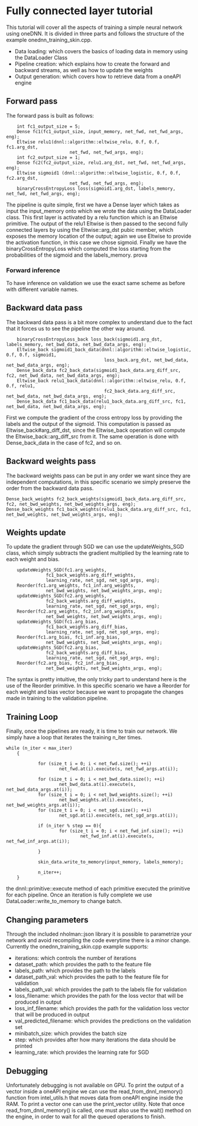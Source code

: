 # Fully connected layer tutorial

This tutorial will cover all the aspects of training a simple neural network using oneDNN. It is divided in three parts and follows the structure of the example onednn_training_skin.cpp.

- Data loading: which covers the basics of loading data in memory using the DataLoader Class
- Pipeline creation: which explains how to create the forward and backward streams, as well as how to update the weights
- Output generation: which covers how to retrieve data from a oneAPI engine

## Forward pass

The forward pass is built as follows:

        int fc1_output_size = 5;
        Dense fc1(fc1_output_size, input_memory, net_fwd, net_fwd_args, eng);
        Eltwise relu1(dnnl::algorithm::eltwise_relu, 0.f, 0.f, fc1.arg_dst,
                            net_fwd, net_fwd_args, eng);
        int fc2_output_size = 1;
        Dense fc2(fc2_output_size, relu1.arg_dst, net_fwd, net_fwd_args, eng);    
        Eltwise sigmoid1 (dnnl::algorithm::eltwise_logistic, 0.f, 0.f, fc2.arg_dst,
                            net_fwd, net_fwd_args, eng);
        binaryCrossEntropyLoss loss(sigmoid1.arg_dst, labels_memory, net_fwd, net_fwd_args, eng);

The pipeline is quite simple, first we have a Dense layer which takes as input the input_memory onto which we wrote the data using the DataLoader class. This first layer is activated by a relu function which is an Eltwise primitive. The output of the relu1 Eltwise is then passed to the second fully connected layers by using the Eltwise::arg_dst pubic member, which exposes the memory location of the output; again we use Eltwise to provide the activation function, in this case we chose sigmoid. Finally we have the binaryCrossEntropyLoss which computed the loss starting from the probabilities of the sigmoid and the labels_memory. prova

### Forward inference

To have inference on validation we use the exact same scheme as before with different variable names.

## Backward data pass

The backward data pass is a bit more complex to understand due to the fact that it forces us to see the pipeline the other way around. 

        binaryCrossEntropyLoss_back loss_back(sigmoid1.arg_dst, labels_memory, net_bwd_data, net_bwd_data_args, eng);
        Eltwise_back sigmoid1_back_data(dnnl::algorithm::eltwise_logistic, 0.f, 0.f, sigmoid1, 
                                         loss_back.arg_dst, net_bwd_data, net_bwd_data_args, eng);
        Dense_back_data fc2_back_data(sigmoid1_back_data.arg_diff_src, fc2, net_bwd_data, net_bwd_data_args, eng);
        Eltwise_back relu1_back_data(dnnl::algorithm::eltwise_relu, 0.f, 0.f, relu1, 
                                         fc2_back_data.arg_diff_src, net_bwd_data, net_bwd_data_args, eng);
        Dense_back_data fc1_back_data(relu1_back_data.arg_diff_src, fc1, net_bwd_data, net_bwd_data_args, eng);

First we compute the gradient of the cross entropy loss by providing the labels and the output of the sigmoid. This computation is passed as Eltwise_back#arg_diff_dst, since the Eltwise_back operation will compute the Eltwise_back::arg_diff_src from it. The same operation is done with Dense_back_data in the case of fc2, and so on.

## Backward weights pass

The backward weights pass can be put in any order we want since they are independent computations, in this specific scenario we simply preserve the order from the backward data pass.

    Dense_back_weights fc2_back_weights(sigmoid1_back_data.arg_diff_src, fc2, net_bwd_weights, net_bwd_weights_args, eng);
    Dense_back_weights fc1_back_weights(relu1_back_data.arg_diff_src, fc1, net_bwd_weights, net_bwd_weights_args, eng);

## Weights update

To update the gradient through SGD we can use the updateWeights_SGD class, which simply subtracts the gradient multiplied by the learning rate to each weight and bias.

        updateWeights_SGD(fc1.arg_weights, 
                   fc1_back_weights.arg_diff_weights,
                   learning_rate, net_sgd, net_sgd_args, eng);
        Reorder(fc1.arg_weights, fc1_inf.arg_weights,
                   net_bwd_weights, net_bwd_weights_args, eng);
        updateWeights_SGD(fc2.arg_weights, 
                   fc2_back_weights.arg_diff_weights,
                   learning_rate, net_sgd, net_sgd_args, eng);
        Reorder(fc2.arg_weights, fc2_inf.arg_weights,
                   net_bwd_weights, net_bwd_weights_args, eng);
        updateWeights_SGD(fc1.arg_bias, 
                   fc1_back_weights.arg_diff_bias,
                   learning_rate, net_sgd, net_sgd_args, eng);
        Reorder(fc1.arg_bias, fc1_inf.arg_bias,
                   net_bwd_weights, net_bwd_weights_args, eng);
        updateWeights_SGD(fc2.arg_bias, 
                   fc2_back_weights.arg_diff_bias,
                   learning_rate, net_sgd, net_sgd_args, eng);
        Reorder(fc2.arg_bias, fc2_inf.arg_bias,
                   net_bwd_weights, net_bwd_weights_args, eng);

The syntax is pretty intuitive, the only tricky part to understand here is the use of the Reorder primitive. In this specific scenario we have a Reorder for each weight and bias vector because we want to propagate the changes made in training to the validation pipeline.

## Training Loop

Finally, once the pipelines are ready, it is time to train our network. We simply have a loop that iterates the training n_iter times. 

    while (n_iter < max_iter)
        {

                for (size_t i = 0; i < net_fwd.size(); ++i)
                        net_fwd.at(i).execute(s, net_fwd_args.at(i));

                for (size_t i = 0; i < net_bwd_data.size(); ++i)
                        net_bwd_data.at(i).execute(s, net_bwd_data_args.at(i));
                for (size_t i = 0; i < net_bwd_weights.size(); ++i)
                        net_bwd_weights.at(i).execute(s, net_bwd_weights_args.at(i));
                for (size_t i = 0; i < net_sgd.size(); ++i)
                        net_sgd.at(i).execute(s, net_sgd_args.at(i));

                if (n_iter % step == 0){  
                        for (size_t i = 0; i < net_fwd_inf.size(); ++i)
                                net_fwd_inf.at(i).execute(s, net_fwd_inf_args.at(i));

                }

                skin_data.write_to_memory(input_memory, labels_memory);

                n_iter++;
        }

the dnnl::primitive::execute method of each primitive executed the primitive for each pipeline. Once an iteration is fully complete we use DataLoader::write_to_memory to change batch.

## Changing parameters

Through the included nholman::json library it is possible to parametrize your network and avoid recompiling the code everytime there is a minor change. Currently the onednn_training_skin.cpp example supports:

- iterations: which controls the number of iterations
- dataset_path: which provides the path to the feature file
- labels_path: which provides the path to the labels
- dataset_path_val: which provides the path to the feature file for validation
- labels_path_val: which provides the path to the labels file for validation
- loss_filename: which provides the path for the loss vector that will be produced in output
- loss_inf_filename: which provides the path for the validation loss vector that will be produced in output
- val_predicted_filename: which provides the predictions on the validation set
- minibatch_size: which provides the batch size
- step: which provides after how many iterations the data should be printed
- learning_rate: which provides the learning rate for SGD

## Debugging

Unfortunately debugging is not available on GPU. To print the output of a vector inside a oneAPI engine we can use the read_from_dnnl_memory() function from intel_utils.h that moves data from oneAPI engine inside the RAM. To print a vector one can use the print_vector utility. Note that once read_from_dnnl_memory() is called, one must also use the wait() method on the engine, in order to wait for all the queued operations to finish.

